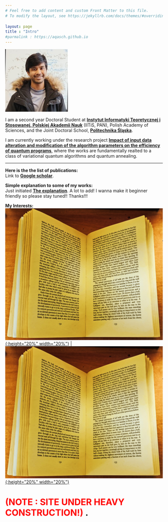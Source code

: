 ```yaml
---
# Feel free to add content and custom Front Matter to this file.
# To modify the layout, see https://jekyllrb.com/docs/themes/#overriding-theme-defaults

layout: page
title : "Intro"
#parmalink : https://aqasch.github.io
---
```


![Aqasch](./img/me.jpg)

I am a second year Doctoral Student at [**Instytut Informatyki Teoretycznej i Stosowanej, Polskiej Akademii Nauk**](https://www.iitis.pl/pl) (IITiS, PAN), Polish Academy of Sciences, and the Joint Doctoral School, [**Politechnika Śląska**](https://www.polsl.pl/en/).

I am currently working under the research project [**Impact of input data alteration and modification of the algorithm parameters on the efficiency of quantum programs**](https://miszczak.eu/grants/qprogmods/), where the works are fundamentally realted to a class of variational quantum algorithms and quantum annealing.

----

**Here is the the list of publications:**\
Link to [**Google scholar**](https://scholar.google.com/citations?user=0ICcM_YAAAAJ&hl=en).

**Simple explanation to some of my works:**\
Just initiated [**The explanation**](https://aqasch.github.io/myworks/). A lot to add! I wanna make it beginner friendly so please stay tuned!! Thanks!!!

**My Interests:**\
[![Death in the Afternoon by Hemingway](./img/book.jpg){:height="20%" width="20%"}]( https://aqasch.github.io/books/ )  |  [![Death in the Afternoon by Hemingway](./img/book.jpg){:height="20%" width="20%"}]( https://aqasch.github.io/books/ )

# <span style="color:red"> **(NOTE : SITE UNDER HEAVY CONSTRUCTION!)** </span>.
